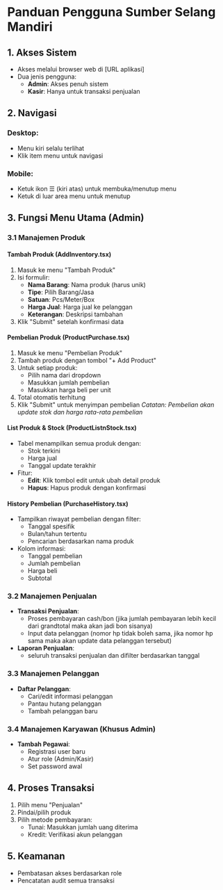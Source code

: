 # Panduan Pengguna Sumber Selang Mandiri

## 1. Akses Sistem
- Akses melalui browser web di [URL aplikasi]
- Dua jenis pengguna:
  - **Admin**: Akses penuh sistem
  - **Kasir**: Hanya untuk transaksi penjualan

## 2. Navigasi
### Desktop:
- Menu kiri selalu terlihat
- Klik item menu untuk navigasi

### Mobile:
- Ketuk ikon ☰ (kiri atas) untuk membuka/menutup menu
- Ketuk di luar area menu untuk menutup

## 3. Fungsi Menu Utama (Admin)

### 3.1 Manajemen Produk
#### Tambah Produk (AddInventory.tsx)
1. Masuk ke menu "Tambah Produk"
2. Isi formulir:
   - **Nama Barang**: Nama produk (harus unik)
   - **Tipe**: Pilih Barang/Jasa
   - **Satuan**: Pcs/Meter/Box
   - **Harga Jual**: Harga jual ke pelanggan
   - **Keterangan**: Deskripsi tambahan
3. Klik "Submit" setelah konfirmasi data

#### Pembelian Produk (ProductPurchase.tsx)
1. Masuk ke menu "Pembelian Produk"
2. Tambah produk dengan tombol "+ Add Product"
3. Untuk setiap produk:
   - Pilih nama dari dropdown
   - Masukkan jumlah pembelian
   - Masukkan harga beli per unit
4. Total otomatis terhitung
5. Klik "Submit" untuk menyimpan pembelian
*Catatan: Pembelian akan update stok dan harga rata-rata pembelian*

#### List Produk & Stock (ProductListnStock.tsx)
- Tabel menampilkan semua produk dengan:
  - Stok terkini
  - Harga jual
  - Tanggal update terakhir
- Fitur:
  - **Edit**: Klik tombol edit untuk ubah detail produk
  - **Hapus**: Hapus produk dengan konfirmasi

#### History Pembelian (PurchaseHistory.tsx)
- Tampilkan riwayat pembelian dengan filter:
  - Tanggal spesifik
  - Bulan/tahun tertentu
  - Pencarian berdasarkan nama produk
- Kolom informasi:
  - Tanggal pembelian
  - Jumlah pembelian
  - Harga beli
  - Subtotal

### 3.2 Manajemen Penjualan
- **Transaksi Penjualan**:
  - Proses pembayaran cash/bon (jika jumlah pembayaran lebih kecil dari grandtotal maka akan jadi bon sisanya)
  - Input data pelanggan (nomor hp tidak boleh sama, jika nomor hp sama maka akan update data pelanggan tersebut)
- **Laporan Penjualan**:
  - seluruh transaksi penjualan dan difilter berdasarkan tanggal

### 3.3 Manajemen Pelanggan
- **Daftar Pelanggan**:
  - Cari/edit informasi pelanggan
  - Pantau hutang pelanggan
  - Tambah pelanggan baru

### 3.4 Manajemen Karyawan (Khusus Admin)
- **Tambah Pegawai**:
  - Registrasi user baru
  - Atur role (Admin/Kasir)
  - Set password awal

## 4. Proses Transaksi
1. Pilih menu "Penjualan"
2. Pindai/pilih produk
3. Pilih metode pembayaran:
   - Tunai: Masukkan jumlah uang diterima
   - Kredit: Verifikasi akun pelanggan

## 5. Keamanan
- Pembatasan akses berdasarkan role
- Pencatatan audit semua transaksi
